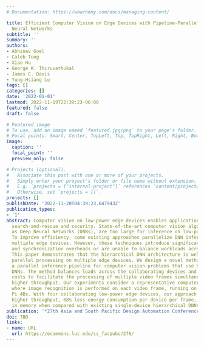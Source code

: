 ```yaml
---
# Documentation: https://wowchemy.com/docs/managing-content/

title: Efficient Computer Vision on Edge Devices with Pipeline-Parallel Hierarchical
  Neural Networks
subtitle: ''
summary: ''
authors:
- Abhinav Goel
- Caleb Tung
- Xiao Hu
- George K. Thiruvathukal
- James C. Davis
- Yung-Hsiang Lu
tags: []
categories: []
date: '2022-01-01'
lastmod: 2022-11-19T22:39:23-06:00
featured: false
draft: false

# Featured image
# To use, add an image named `featured.jpg/png` to your page's folder.
# Focal points: Smart, Center, TopLeft, Top, TopRight, Left, Right, BottomLeft, Bottom, BottomRight.
image:
  caption: ''
  focal_point: ''
  preview_only: false

# Projects (optional).
#   Associate this post with one or more of your projects.
#   Simply enter your project's folder or file name without extension.
#   E.g. `projects = ["internal-project"]` references `content/project/deep-learning/index.md`.
#   Otherwise, set `projects = []`.
projects: []
publishDate: '2022-11-20T04:39:23.647943Z'
publication_types:
- '1'
abstract: Computer vision on low-power edge devices enables applications including
  search-and-rescue and security. State-of-the-art computer vision algorithms, such
  as Deep Neural Networks (DNNs), are too large for inference on low-power edge devices.
  To improve efficiency, some existing approaches parallelize DNN inference across
  multiple edge devices. However, these techniques introduce significant communication
  and synchronization overheads or are unable to balance workloads across devices.
  This paper demonstrates that the hierarchical DNN architecture is well suited for
  parallel processing on multiple edge devices. We design a novel method that creates
  a parallel inference pipeline for computer vision problems that use hierarchical
  DNNs. The method balances loads across the collaborating devices and reduces communication
  costs to facilitate the processing of multiple video frames simultaneously with
  higher throughput. Our experiments consider a representative computer vision problem
  where image recognition is performed on each video frame, running on multiple Raspberry
  Pi 4Bs. With four collaborating low-power edge devices, our approach achieves 3.21X
  higher throughput, 68% less energy consumption per device per frame, and 58% decrease
  in memory when compared with existing single-device hierarchical DNNs.
publication: '*27th Asia and South Pacific Design Automation Conference (ASP-DAC)*'
doi: TBD
links:
- name: URL
  url: https://ecommons.luc.edu/cs_facpubs/276/
---
```

